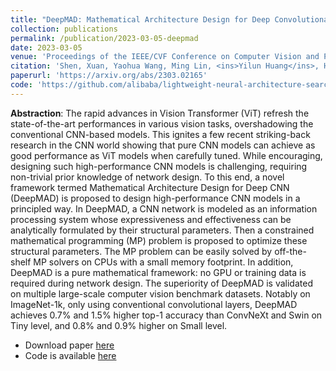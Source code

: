 ```yaml
---
title: "DeepMAD: Mathematical Architecture Design for Deep Convolutional Neural Network"
collection: publications
permalink: /publication/2023-03-05-deepmad
date: 2023-03-05
venue: 'Proceedings of the IEEE/CVF Conference on Computer Vision and Pattern Recognition'
citation: 'Shen, Xuan, Yaohua Wang, Ming Lin, <ins>Yilun Huang</ins>, Hao Tang, Xiuyu Sun, and Yanzhi Wang. "DeepMAD: Mathematical Architecture Design for Deep Convolutional Neural Network." In Proceedings of the IEEE/CVF Conference on Computer Vision and Pattern Recognition, pp. 6163-6173. 2023.'
paperurl: 'https://arxiv.org/abs/2303.02165'
code: 'https://github.com/alibaba/lightweight-neural-architecture-search'
---
```


<strong>Abstraction</strong>: The rapid advances in Vision Transformer (ViT) refresh the state-of-the-art performances in various vision tasks, overshadowing the conventional CNN-based models. This ignites a few recent striking-back research in the CNN world showing that pure CNN models can achieve as good performance as ViT models when carefully tuned. While encouraging, designing such high-performance CNN models is challenging, requiring non-trivial prior knowledge of network design. To this end, a novel framework termed Mathematical Architecture Design for Deep CNN (DeepMAD) is proposed to design high-performance CNN models in a principled way. In DeepMAD, a CNN network is modeled as an information processing system whose expressiveness and effectiveness can be analytically formulated by their structural parameters. Then a constrained mathematical programming (MP) problem is proposed to optimize these structural parameters. The MP problem can be easily solved by off-the-shelf MP solvers on CPUs with a small memory footprint. In addition, DeepMAD is a pure mathematical framework: no GPU or training data is required during network design. The superiority of DeepMAD is validated on multiple large-scale computer vision benchmark datasets. Notably on ImageNet-1k, only using conventional convolutional layers, DeepMAD achieves 0.7% and 1.5% higher top-1 accuracy than ConvNeXt and Swin on Tiny level, and 0.8% and 0.9% higher on Small level.

- Download paper [here](https://arxiv.org/abs/2303.02165)
- Code is available [here](https://github.com/alibaba/lightweight-neural-architecture-search)